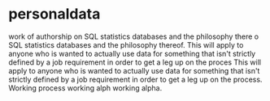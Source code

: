 # personaldata
work of authorship on SQL statistics databases and the philosophy there o SQL statistics databases and the philosophy thereof. This will apply to anyone who is wanted to actually use data for something that isn't strictly defined by a job requirement in order to get a leg up on the proces This will apply to anyone who is wanted to actually use data for something that isn't strictly defined by a job requirement in order to get a leg up on the process. Working process working alph working alpha.
